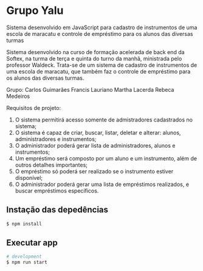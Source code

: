 # Grupo Yalu
Sistema desenvolvido em JavaScript para cadastro de instrumentos de uma escola de maracatu e controle de empréstimo para os alunos das diversas turmas 

Sistema desenvolvido na curso de formação acelerada de back end da Softex, na turma de terça e quinta do turno da manhã, ministrada pelo professor Waldeck.
Trata-se de um sistema de cadastro de instrumentos de uma escola de maracatu, que também faz o controle de empréstimo para os alunos das diversas turmas.

Grupo:
Carlos Guimarães
Francis Lauriano
Martha Lacerda
Rebeca Medeiros

Requisitos de projeto:
1. O sistema permitirá acesso somente de admistradores cadastrados no sistema;
2. O sistema é capaz de criar, buscar, listar, deletar e alterar: alunos, administradores e instrumentos;
3. O administrador poderá gerar lista de administradores, alunos e instrumentos;
4. Um empréstimo será composto por um aluno e um instrumento, além de outros detalhes importantes;
5. O empréstimo só poderá ser realizado se o instrumento estiver disponível;
6. O administrador poderá gerar uma lista de empréstimos realizados, e buscar empréstimos específicos.
  

## Instação das depedências

```bash
$ npm install
```

## Executar app

```bash
# development
$ npm run start
```
